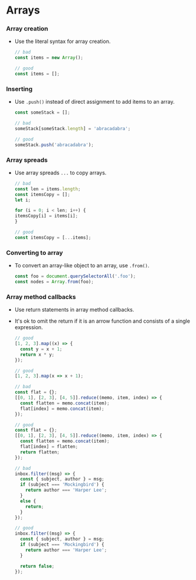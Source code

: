 # Arrays

### Array creation
- Use the literal syntax for array creation.

  ```typescript
  // bad
  const items = new Array();

  // good
  const items = [];
  ```

### Inserting
- Use `.push()` instead of direct assignment to add items to an array.

  ```typescript
  const someStack = [];

  // bad
  someStack[someStack.length] = 'abracadabra';

  // good
  someStack.push('abracadabra');
  ```

### Array spreads
- Use array spreads `...` to copy arrays.

  ```typescript
  // bad
  const len = items.length;
  const itemsCopy = [];
  let i;

  for (i = 0; i < len; i++) {
  itemsCopy[i] = items[i];
  }

  // good
  const itemsCopy = [...items];
  ```

### Converting to array
- To convert an array-like object to an array, use `.from()`.

  ```typescript
  const foo = document.querySelectorAll('.foo');
  const nodes = Array.from(foo);
  ```

### Array method callbacks
- Use return statements in array method callbacks.
- It's ok to omit the return if it is an arrow function and consists of a single expression.

  ```typescript
  // good
  [1, 2, 3].map((x) => {
    const y = x + 1;
    return x * y;
  });

  // good
  [1, 2, 3].map(x => x + 1);

  // bad
  const flat = {};
  [[0, 1], [2, 3], [4, 5]].reduce((memo, item, index) => {
    const flatten = memo.concat(item);
    flat[index] = memo.concat(item);
  });

  // good
  const flat = {};
  [[0, 1], [2, 3], [4, 5]].reduce((memo, item, index) => {
    const flatten = memo.concat(item);
    flat[index] = flatten;
    return flatten;
  });

  // bad
  inbox.filter((msg) => {
    const { subject, author } = msg;
    if (subject === 'Mockingbird') {
      return author === 'Harper Lee';
    }
    else {
      return;
    }
  });

  // good
  inbox.filter((msg) => {
    const { subject, author } = msg;
    if (subject === 'Mockingbird') {
      return author === 'Harper Lee';
    }

    return false;
  });
  ```
